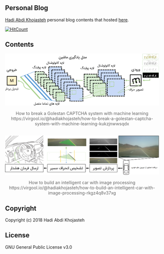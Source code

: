 ## Personal Blog
[Hadi Abdi Khojasteh](http://hadiabdikhojasteh.ir) personal blog contents that hosted [here](https://virgool.io/@hadiakhojasteh/).

[![HitCount](http://hits.dwyl.io/hkhojasteh/Personal-Blog.svg)](https://github.com/hkhojasteh/Personal-Blog)

## Contents
<center><img src="./how-to-break-a-Golestan-CAPTCHA-system-with-machine-learning/assets/Header.png"><p style="color: #666;">
How to break a Golestan CAPTCHA system with machine learning</br>https://virgool.io/@hadiakhojasteh/how-to-break-a-golestan-captcha-system-with-machine-learning-kukzjnwwsqdx</p></center>
</br>
<center><img src="./how-to-build-an-intelligent-car-with-image-processing/assets/Header.png"><p style="color: #666;">
How to build an intelligent car with image processing</br>https://virgool.io/@hadiakhojasteh/how-to-build-an-intelligent-car-with-image-processing-rkgz4q8v37xg</p></center>

## Copyright
Copyright (c) 2018 Hadi Abdi Khojasteh

## License
GNU General Public License v3.0
